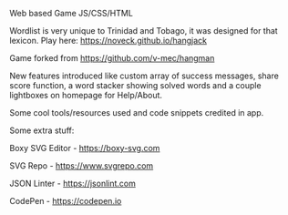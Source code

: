 Web based Game
JS/CSS/HTML

Wordlist is very unique to Trinidad and Tobago, it was designed for that lexicon.
Play here: https://noveck.github.io/hangjack


Game forked from https://github.com/v-mec/hangman

New features introduced like custom array of success messages, share score function, a word stacker showing solved words and a couple lightboxes on homepage for Help/About.

Some cool tools/resources used and code snippets credited in app.

Some extra stuff:

Boxy SVG Editor - https://boxy-svg.com

SVG Repo - https://www.svgrepo.com

JSON Linter - https://jsonlint.com

CodePen - https://codepen.io


